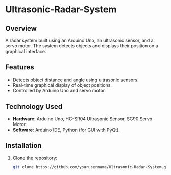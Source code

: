 # Ultrasonic-Radar-System

## Overview
A radar system built using an Arduino Uno, an ultrasonic sensor, and a servo motor. The system detects objects and displays their position on a graphical interface.

## Features
- Detects object distance and angle using ultrasonic sensors.
- Real-time graphical display of object positions.
- Controlled by Arduino Uno and servo motor.

## Technology Used
- **Hardware**: Arduino Uno, HC-SR04 Ultrasonic Sensor, SG90 Servo Motor.
- **Software**: Arduino IDE, Python (for GUI with PyQt).

## Installation
1. Clone the repository:
   ```bash
   git clone https://github.com/yourusername/Ultrasonic-Radar-System.git
